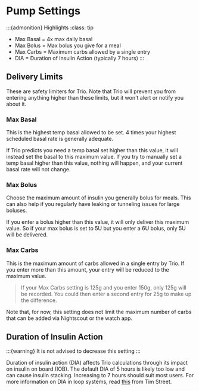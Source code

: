 # Pump Settings
:::{admonition} Highlights
:class: tip
- Max Basal = 4x max daily basal
- Max Bolus = Max bolus you give for a meal
- Max Carbs = Maximum carbs allowed by a single entry
- DIA = Duration of Insulin Action (typically 7 hours)
:::

## Delivery Limits
These are safety limiters for Trio. Note that Trio will prevent you from entering anything higher than these limits, but it won't alert or notify you about it. 

### Max Basal
This is the highest temp basal allowed to be set. 4 times your highest scheduled basal rate is generally adequate. 

If Trio predicts you need a temp basal set higher than this value, it will instead set the basal to this maximum value. If you try to manually set a temp basal higher than this value, nothing will happen, and your current basal rate will not change. 

### Max Bolus
Choose the maximum amount of insulin you generally bolus for meals. This can also help if you regularly have leaking or tunneling issues for large boluses. 

If you enter a bolus higher than this value, it will only deliver this maximum value. So if your max bolus is set to 5U but you enter a 6U bolus, only 5U will be delivered. 

### Max Carbs
This is the maximum amount of carbs allowed in a single entry by Trio. If you enter more than this amount, your entry will be reduced to the maximum value. 

>If your Max Carbs setting is 125g and you enter 150g, only 125g will be recorded. You could then enter a second entry for 25g to make up the difference.

Note that, for now, this setting does not limit the maximum number of carbs that can be added via Nightscout or the watch app.

## Duration of Insulin Action
:::{warning}
It is not advised to decrease this setting
:::

Duration of insulin action (DIA) affects Trio calculations through its impact on insulin on board (IOB). The default DIA of 5 hours is likely too low and can cause insulin stacking. Increasing to 7 hours should suit most users. For more information on DIA in loop systems, read [this](https://www.diabettech.com/insulin/why-we-are-regularly-wrong-in-the-duration-of-insulin-action-dia-times-we-use-and-why-it-matters/) from Tim Street.
